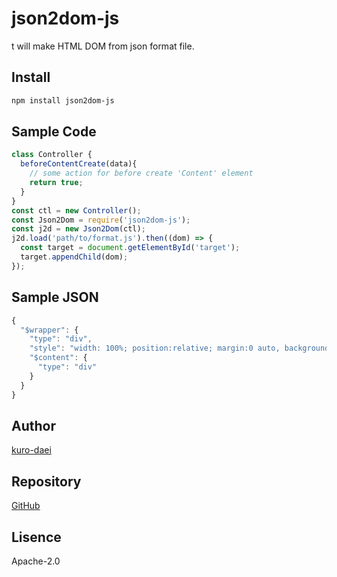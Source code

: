 json2dom-js
===
t will make HTML DOM from json format file.

## Install

```bash
npm install json2dom-js
```

## Sample Code

```javascript
class Controller {
  beforeContentCreate(data){
    // some action for before create 'Content' element
    return true;
  }
}
const ctl = new Controller();
const Json2Dom = require('json2dom-js');
const j2d = new Json2Dom(ctl);
j2d.load('path/to/format.js').then((dom) => {
  const target = document.getElementById('target');
  target.appendChild(dom);
});
```
## Sample JSON
```javascript
{
  "$wrapper": {
    "type": "div",
    "style": "width: 100%; position:relative; margin:0 auto, background-color:#000;",
    "$content": {
      "type": "div"
    }
  }
}
```

## Author
[kuro-daei](https://github.com/kuro-daei)

## Repository
[GitHub](https://github.com/kuro-daei/json2dom)

## Lisence
Apache-2.0
